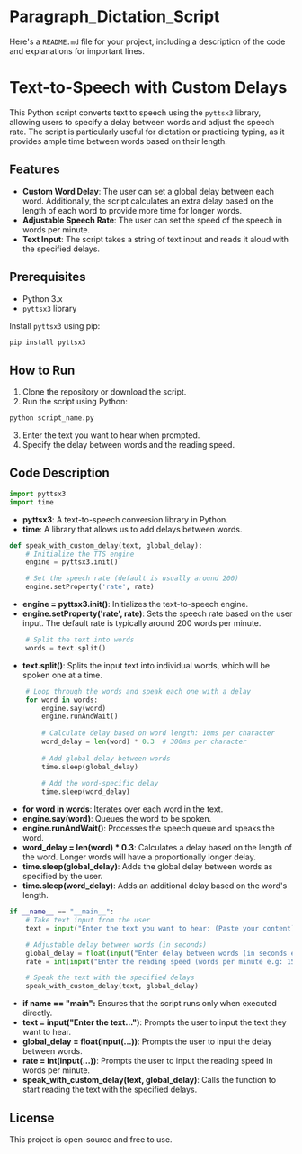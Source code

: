 # Paragraph_Dictation_Script

Here's a `README.md` file for your project, including a description of the code and explanations for important lines.

# Text-to-Speech with Custom Delays

This Python script converts text to speech using the `pyttsx3` library, allowing users to specify a delay between words and adjust the speech rate. The script is particularly useful for dictation or practicing typing, as it provides ample time between words based on their length.

## Features

- **Custom Word Delay**: The user can set a global delay between each word. Additionally, the script calculates an extra delay based on the length of each word to provide more time for longer words.
- **Adjustable Speech Rate**: The user can set the speed of the speech in words per minute.
- **Text Input**: The script takes a string of text input and reads it aloud with the specified delays.

## Prerequisites

- Python 3.x
- `pyttsx3` library

Install `pyttsx3` using pip:

```bash
pip install pyttsx3
```

## How to Run

1. Clone the repository or download the script.
2. Run the script using Python:

```bash
python script_name.py
```

3. Enter the text you want to hear when prompted.
4. Specify the delay between words and the reading speed.

## Code Description

```python
import pyttsx3
import time
```

- **pyttsx3**: A text-to-speech conversion library in Python.
- **time**: A library that allows us to add delays between words.

```python
def speak_with_custom_delay(text, global_delay):
    # Initialize the TTS engine
    engine = pyttsx3.init()

    # Set the speech rate (default is usually around 200)
    engine.setProperty('rate', rate)
```

- **engine = pyttsx3.init()**: Initializes the text-to-speech engine.
- **engine.setProperty('rate', rate)**: Sets the speech rate based on the user input. The default rate is typically around 200 words per minute.

```python
    # Split the text into words
    words = text.split()
```

- **text.split()**: Splits the input text into individual words, which will be spoken one at a time.

```python
    # Loop through the words and speak each one with a delay
    for word in words:
        engine.say(word)
        engine.runAndWait()
        
        # Calculate delay based on word length: 10ms per character
        word_delay = len(word) * 0.3  # 300ms per character
        
        # Add global delay between words
        time.sleep(global_delay)
        
        # Add the word-specific delay
        time.sleep(word_delay)
```

- **for word in words**: Iterates over each word in the text.
- **engine.say(word)**: Queues the word to be spoken.
- **engine.runAndWait()**: Processes the speech queue and speaks the word.
- **word_delay = len(word) * 0.3**: Calculates a delay based on the length of the word. Longer words will have a proportionally longer delay.
- **time.sleep(global_delay)**: Adds the global delay between words as specified by the user.
- **time.sleep(word_delay)**: Adds an additional delay based on the word's length.

```python
if __name__ == "__main__":
    # Take text input from the user
    text = input("Enter the text you want to hear: (Paste your content) ")

    # Adjustable delay between words (in seconds)
    global_delay = float(input("Enter delay between words (in seconds e.g: 0.5 = 500ms): "))
    rate = int(input("Enter the reading speed (words per minute e.g: 150): "))

    # Speak the text with the specified delays
    speak_with_custom_delay(text, global_delay)
```

- **if __name__ == "__main__":** Ensures that the script runs only when executed directly.
- **text = input("Enter the text...")**: Prompts the user to input the text they want to hear.
- **global_delay = float(input(...))**: Prompts the user to input the delay between words.
- **rate = int(input(...))**: Prompts the user to input the reading speed in words per minute.
- **speak_with_custom_delay(text, global_delay)**: Calls the function to start reading the text with the specified delays.

## License
This project is open-source and free to use.
